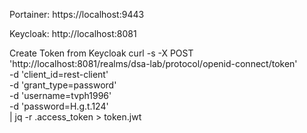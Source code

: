 Portainer: https://localhost:9443

Keycloak: http://localhost:8081

Create Token from Keycloak
curl -s -X POST \
  'http://localhost:8081/realms/dsa-lab/protocol/openid-connect/token' \
  -d 'client_id=rest-client' \
  -d 'grant_type=password' \
  -d 'username=tvph1996' \
  -d 'password=H.g.t.124' \
  | jq -r .access_token > token.jwt
